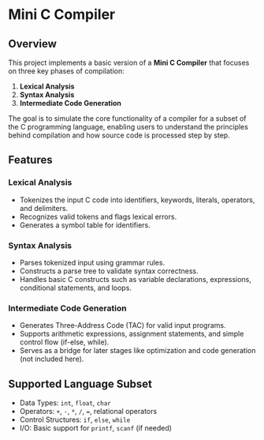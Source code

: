 # Mini C Compiler

## Overview

This project implements a basic version of a **Mini C Compiler** that focuses on three key phases of compilation:

1. **Lexical Analysis**
2. **Syntax Analysis**
3. **Intermediate Code Generation**

The goal is to simulate the core functionality of a compiler for a subset of the C programming language, enabling users to understand the principles behind compilation and how source code is processed step by step.

## Features

### Lexical Analysis
- Tokenizes the input C code into identifiers, keywords, literals, operators, and delimiters.
- Recognizes valid tokens and flags lexical errors.
- Generates a symbol table for identifiers.

### Syntax Analysis
- Parses tokenized input using grammar rules.
- Constructs a parse tree to validate syntax correctness.
- Handles basic C constructs such as variable declarations, expressions, conditional statements, and loops.

### Intermediate Code Generation
- Generates Three-Address Code (TAC) for valid input programs.
- Supports arithmetic expressions, assignment statements, and simple control flow (if-else, while).
- Serves as a bridge for later stages like optimization and code generation (not included here).

## Supported Language Subset

- Data Types: `int`, `float`, `char`
- Operators: `+`, `-`, `*`, `/`, `=`, relational operators
- Control Structures: `if`, `else`, `while`
- I/O: Basic support for `printf`, `scanf` (if needed)

